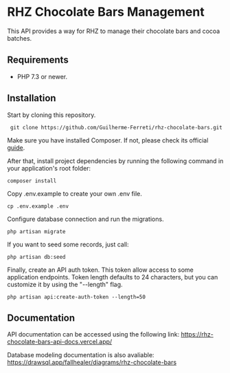 # RHZ Chocolate Bars Management

This API provides a way for RHZ to manage their chocolate bars and cocoa batches.

## Requirements

* PHP 7.3 or newer.

## Installation

Start by cloning this repository. 

``` git clone https://github.com/Guilherme-Ferreti/rhz-chocolate-bars.git```

Make sure you have installed Composer. If not, please check its official [guide](http://getcomposer.org/doc/00-intro.md#installation).

After that, install project dependencies by running the following command in your application's root folder:

```composer install```

Copy .env.example to create your own .env file.

```cp .env.example .env```

Configure database connection and run the migrations.

```php artisan migrate```

If you want to seed some records, just call:

```php artisan db:seed```

Finally, create an API auth token. This token allow access to some application endpoints. Token length defaults to 24 characters, but you can customize it by using the "--length" flag. 

```php artisan api:create-auth-token --length=50```

## Documentation

API documentation can be accessed using the following link:
https://rhz-chocolate-bars-api-docs.vercel.app/

Database modeling documentation is also avaliable:
https://drawsql.app/fallhealer/diagrams/rhz-chocolate-bars